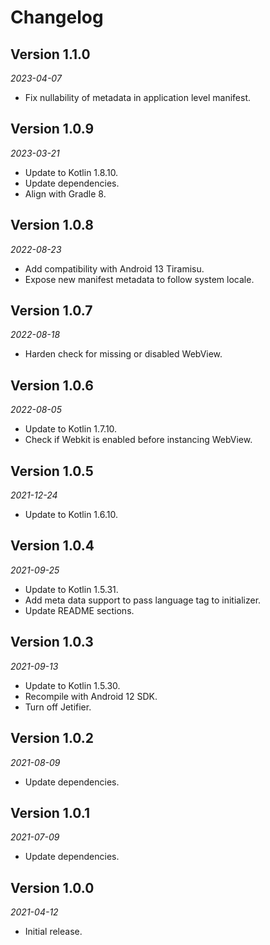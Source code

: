 Changelog
=========

## Version 1.1.0

_2023-04-07_

* Fix nullability of metadata in application level manifest.

## Version 1.0.9

_2023-03-21_

* Update to Kotlin 1.8.10.
* Update dependencies.
* Align with Gradle 8.

## Version 1.0.8

_2022-08-23_

* Add compatibility with Android 13 Tiramisu.
* Expose new manifest metadata to follow system locale.

## Version 1.0.7

_2022-08-18_

* Harden check for missing or disabled WebView.

## Version 1.0.6

_2022-08-05_

* Update to Kotlin 1.7.10.
* Check if Webkit is enabled before instancing WebView. 

## Version 1.0.5

_2021-12-24_

* Update to Kotlin 1.6.10.

## Version 1.0.4

_2021-09-25_

* Update to Kotlin 1.5.31.
* Add meta data support to pass language tag to initializer.
* Update README sections.

## Version 1.0.3

_2021-09-13_

* Update to Kotlin 1.5.30.
* Recompile with Android 12 SDK.
* Turn off Jetifier.

## Version 1.0.2

_2021-08-09_

* Update dependencies.

## Version 1.0.1

_2021-07-09_

* Update dependencies.

## Version 1.0.0

_2021-04-12_

* Initial release.
